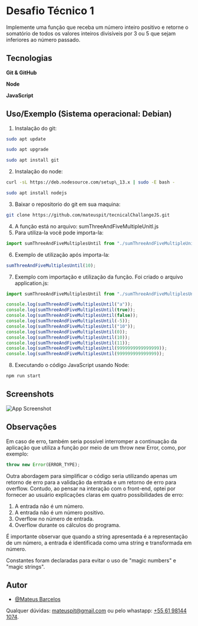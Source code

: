 
# Desafio Técnico 1

Implemente uma função que receba um número inteiro positivo e retorne o somatório de todos os valores
inteiros divisíveis por 3 ou 5 que sejam inferiores ao número passado.






## Tecnologias
**Git & GitHub**

**Node**

**JavaScript**


## Uso/Exemplo (Sistema operacional: Debian)
1) Instalação do git:

```bash
sudo apt update

sudo apt upgrade

sudo apt install git
```
2) Instalação do node:
```bash
curl -sL https://deb.nodesource.com/setup\_13.x | sudo -E bash -

sudo apt install nodejs
```
3) Baixar o repositorio do git em sua maquina:

```bash
git clone https://github.com/mateuspit/tecnicalChallangeJS.git
```

4) A função está no arquivo: sumThreeAndFiveMultipleUnitl.js
5) Para utiliza-la você pode importa-la:
```javascript
import sumThreeAndFiveMultiplesUntil from "./sumThreeAndFiveMultipleUnitl.js"
```
6) Exemplo de utilização após importa-la:

```javascript
sumThreeAndFiveMultiplesUntil(10);
```

7) Exemplo com importação e utilização da função. Foi criado o arquivo application.js:
```javascript
import sumThreeAndFiveMultiplesUntil from "./sumThreeAndFiveMultiplesUntil.js";

console.log(sumThreeAndFiveMultiplesUntil("a"));
console.log(sumThreeAndFiveMultiplesUntil(true));
console.log(sumThreeAndFiveMultiplesUntil(false));
console.log(sumThreeAndFiveMultiplesUntil(-5));
console.log(sumThreeAndFiveMultiplesUntil("10"));
console.log(sumThreeAndFiveMultiplesUntil(0));
console.log(sumThreeAndFiveMultiplesUntil(10));
console.log(sumThreeAndFiveMultiplesUntil(11));
console.log(sumThreeAndFiveMultiplesUntil(9999999999999999));
console.log(sumThreeAndFiveMultiplesUntil(999999999999999));
```

8) Executando o código JavaScript usando Node:
```bash
npm run start
```


## Screenshots

![App Screenshot](https://i.imgur.com/84HEXGF.png)


## Observações

Em caso de erro, também seria possível interromper a continuação da aplicação que utiliza a função por meio de um throw new Error, como, por exemplo:
```javascript
throw new Error(ERROR_TYPE);
```
Outra abordagem para simplificar o código seria utilizando apenas um retorno de erro para a validação da entrada e um retorno de erro para overflow.
Contudo, ao pensar na interação com o front-end, optei por fornecer ao usuário explicações claras em quatro possibilidades de erro:
1) A entrada não é um número.
2) A entrada não é um número positivo.
3) Overflow no número de entrada.
4) Overflow durante os cálculos do programa.

É importante observar que quando a string apresentada é a representação de um número, a entrada é identificada como uma string e transformada em número.

Constantes foram declaradas para evitar o uso de "magic numbers" e "magic strings".








## Autor

- [@Mateus Barcelos](https://www.github.com/mateuspit)

Qualquer dúvidas: mateuspit@gmail.com ou pelo whastapp: [+55 61 98144 1074](https://api.whatsapp.com/send?phone=5561981441074&text=Oi%20Vi%20seu%20codigo%20no%20GitHub%20e...).
